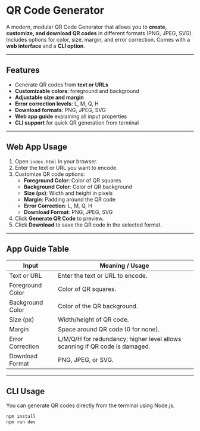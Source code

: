 # QR Code Generator

A modern, modular QR Code Generator that allows you to **create, customize, and download QR codes** in different formats (PNG, JPEG, SVG). Includes options for color, size, margin, and error correction. Comes with a **web interface** and a **CLI option**.

---

## Features

- Generate QR codes from **text or URLs**
- **Customizable colors**: foreground and background
- **Adjustable size and margin**
- **Error correction levels**: L, M, Q, H
- **Download formats**: PNG, JPEG, SVG
- **Web app guide** explaining all input properties
- **CLI support** for quick QR generation from terminal

---

## Web App Usage

1. Open `index.html` in your browser.
2. Enter the text or URL you want to encode.
3. Customize QR code options:
   - **Foreground Color**: Color of QR squares
   - **Background Color**: Color of QR background
   - **Size (px)**: Width and height in pixels
   - **Margin**: Padding around the QR code
   - **Error Correction**: L, M, Q, H
   - **Download Format**: PNG, JPEG, SVG
4. Click **Generate QR Code** to preview.
5. Click **Download** to save the QR code in the selected format.

---

## App Guide Table

| Input            | Meaning / Usage                                                             |
| ---------------- | --------------------------------------------------------------------------- |
| Text or URL      | Enter the text or URL to encode.                                            |
| Foreground Color | Color of QR squares.                                                        |
| Background Color | Color of the QR background.                                                 |
| Size (px)        | Width/height of QR code.                                                    |
| Margin           | Space around QR code (0 for none).                                          |
| Error Correction | L/M/Q/H for redundancy; higher level allows scanning if QR code is damaged. |
| Download Format  | PNG, JPEG, or SVG.                                                          |

---

## CLI Usage

You can generate QR codes directly from the terminal using Node.js.

```bash
npm install
npm run dev
```
